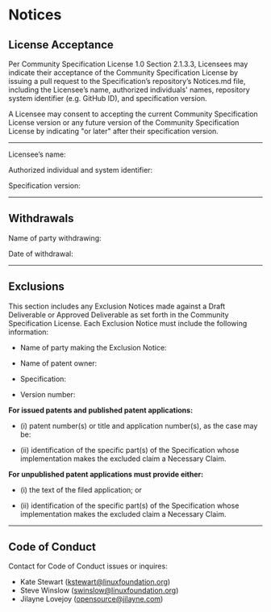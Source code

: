 # Notices

## License Acceptance

Per Community Specification License 1.0 Section 2.1.3.3, Licensees may indicate their acceptance of the Community Specification License by issuing a pull request to the Specification’s repository’s Notices.md file, including the Licensee’s name, authorized individuals' names, repository system identifier (e.g. GitHub ID), and specification version.

A Licensee may consent to accepting the current Community Specification License version or any future version of the Community Specification License by indicating "or later" after their specification version.

---------------------------------------------------------------------------------

Licensee’s name:

Authorized individual and system identifier:

Specification version:

---------------------------------------------------------------------------------

## Withdrawals

Name of party withdrawing:

Date of withdrawal:

---------------------------------------------------------------------------------

## Exclusions

This section includes any Exclusion Notices made against a Draft Deliverable or Approved Deliverable as set forth in the Community Specification License.  Each Exclusion Notice must include the following information:

- Name of party making the Exclusion Notice:

- Name of patent owner:

- Specification:

- Version number:

**For issued patents and published patent applications:**

- (i) patent number(s) or title and application number(s), as the case may be:

- (ii) identification of the specific part(s) of the Specification whose implementation makes the excluded claim a Necessary Claim.

**For unpublished patent applications must provide either:**

- (i) the text of the filed application; or

- (ii) identification of the specific part(s) of the Specification whose implementation makes the excluded claim a Necessary Claim.

-----------------------------------------------------------------------------------------
## Code of Conduct

Contact for Code of Conduct issues or inquires:
* Kate Stewart (kstewart@linuxfoundation.org)
* Steve Winslow (swinslow@linuxfoundation.org)
* Jilayne Lovejoy (opensource@jilayne.com)

